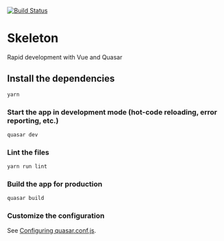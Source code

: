 [![Build Status](https://travis-ci.com/quasarframeworkbrasil/skeleton.svg?branch=master)](https://travis-ci.com/quasarframeworkbrasil/skeleton)

# Skeleton

Rapid development with Vue and Quasar

## Install the dependencies
```bash
yarn
```

### Start the app in development mode (hot-code reloading, error reporting, etc.)
```bash
quasar dev
```

### Lint the files
```bash
yarn run lint
```

### Build the app for production
```bash
quasar build
```

### Customize the configuration
See [Configuring quasar.conf.js](https://quasar.dev/quasar-cli/quasar-conf-js).

